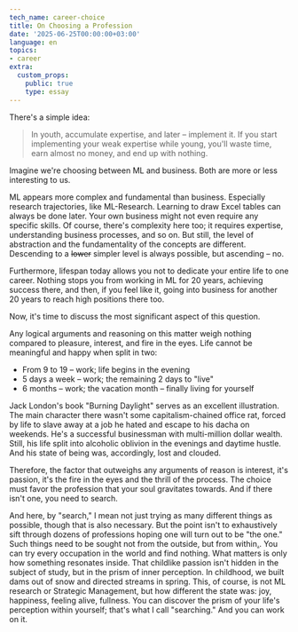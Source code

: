 ```yaml
---
tech_name: career-choice
title: On Choosing a Profession
date: '2025-06-25T00:00:00+03:00'
language: en
topics:
- career
extra:
  custom_props:
    public: true
    type: essay
---
```



There's a simple idea:

> In youth, accumulate expertise, and later – implement it. If you start implementing your weak expertise while young, you'll waste time, earn almost no money, and end up with nothing.

Imagine we're choosing between ML and business. Both are more or less interesting to us.

ML appears more complex and fundamental than business. Especially research trajectories, like ML-Research. Learning to draw Excel tables can always be done later. Your own business might not even require any specific skills. Of course, there's complexity here too; it requires expertise, understanding business processes, and so on. But still, the level of abstraction and the fundamentality of the concepts are different.
Descending to a ~~lower~~ simpler level is always possible, but ascending – no.

Furthermore, lifespan today allows you not to dedicate your entire life to one career. Nothing stops you from working in ML for 20 years, achieving success there, and then, if you feel like it, going into business for another 20 years to reach high positions there too.

Now, it's time to discuss the most significant aspect of this question.

Any logical arguments and reasoning on this matter weigh nothing compared to pleasure, interest, and fire in the eyes. Life cannot be meaningful and happy when split in two:
- From 9 to 19 – work; life begins in the evening
- 5 days a week – work; the remaining 2 days to "live"
- 6 months – work; the vacation month – finally living for yourself

Jack London's book "Burning Daylight" serves as an excellent illustration. The main character there wasn't some capitalism-chained office rat, forced by life to slave away at a job he hated and escape to his dacha on weekends. He's a successful businessman with multi-million dollar wealth. Still, his life split into alcoholic oblivion in the evenings and daytime hustle. And his state of being was, accordingly, lost and clouded.

Therefore, the factor that outweighs any arguments of reason is interest, it's passion, it's the fire in the eyes and the thrill of the process. The choice must favor the profession that your soul gravitates towards. And if there isn't one, you need to search.

And here, by "search," I mean not just trying as many different things as possible, though that is also necessary. But the point isn't to exhaustively sift through dozens of professions hoping one will turn out to be "the one." Such things need to be sought not from the outside, but from within[.](https://azbyka.ru/biblia/?Lk.17:20-21). You can try every occupation in the world and find nothing. What matters is only how something resonates inside. That childlike passion isn't hidden in the subject of study, but in the prism of inner perception. In childhood, we built dams out of snow and directed streams in spring. This, of course, is not ML research or Strategic Management, but how different the state was: joy, happiness, feeling alive, fullness. You can discover the prism of your life's perception within yourself; that's what I call "searching." And you can work on it.